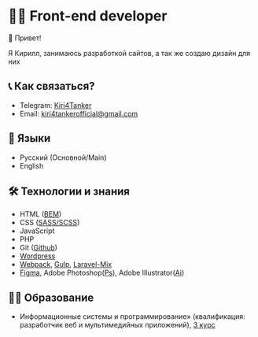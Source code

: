 # :man_technologist: Front-end developer
:wave: Привет!

Я Кирилл, занимаюсь разработкой сайтов, а так же создаю дизайн для них

## :telephone_receiver: Как связаться?
* Telegram: [Kiri4Tanker](https://t.me/Kiri4Tanker)
* Email: [kiri4tankerofficial@gmail.com](mailto:kiri4tankerofficial@gmail.com)

## :book: Языки
* Русский (Основной/Main)
* English

## :hammer_and_wrench: Технологии и знания
* HTML ([BEM](https://ru.bem.info/))
* CSS ([SASS/SCSS](https://sass-scss.ru/))
* JavaScript
* PHP
* Git ([Github](https://github.com/))
* [Wordpress](https://wordpress.com/ru/)
* [Webpack](https://webpack.js.org/), [Gulp](https://gulpjs.com/), [Laravel-Mix](https://laravel-mix.com/)
* [Figma](https://www.figma.com/), Adobe Photoshop([Ps](https://www.adobe.com/ru/products/photoshop.html)), Adobe Illustrator([Ai](https://www.adobe.com/ru/products/illustrator.html))

## :man_student: Образование
* Информационные системы и программирование» (квалификация: разработчик веб и мультимедийных приложений), [3 курс](https://biit39.ru/osnovnyie-svedeniya/)

